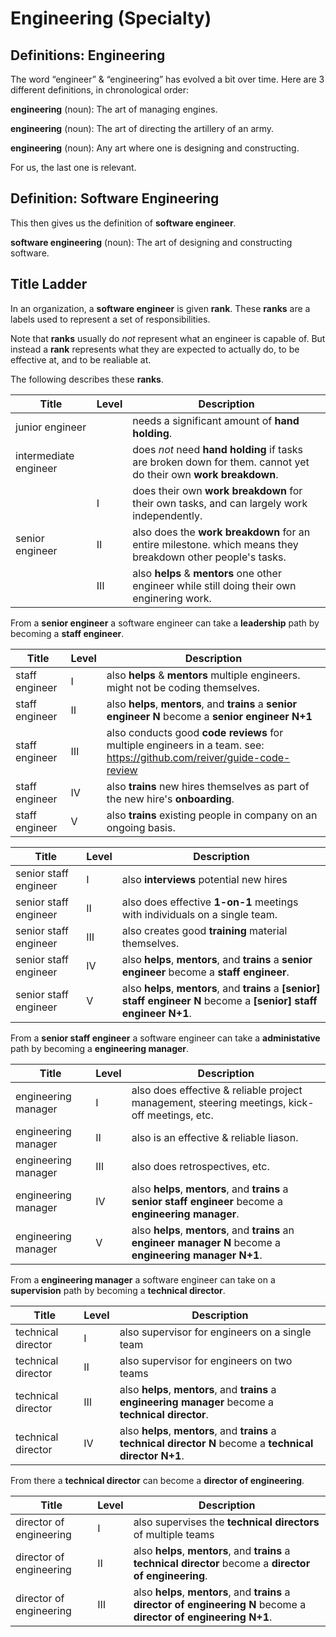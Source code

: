 # Engineering (Specialty)

## Definitions: Engineering

The word “engineer” & “engineering” has evolved a bit over time.
Here are 3 different definitions, in chronological order:

**engineering** (noun): The art of managing engines.

**engineering** (noun): The art of directing the artillery of an army.

**engineering** (noun): Any art where one is designing and constructing.

For us, the last one is relevant.

## Definition: Software Engineering

This then gives us the definition of **software engineer**.

**software engineering** (noun): The art of designing and constructing software.

## Title Ladder

In an organization, a **software engineer** is given **rank**.
These **ranks** are a labels used to represent a set of responsibilities.

Note that **ranks** usually do _not_ represent what an engineer is capable of.
But instead a **rank** represents what they are expected to actually do, to be effective at, and to be realiable at.

The following describes these **ranks**.

<table>
	<thead>
		<tr>
			<th>Title</th>
			<th>Level</th>
			<th>Description</th>
		</td>
	</thead>
	<tbody>
		<tr>
			<td>junior engineer</td>
			<td></td>
			<td>needs a significant amount of <strong>hand holding</strong>.</td>
		</tr>
		<tr>
			<td>intermediate engineer</td>
			<td></td>
			<td>does <em>not</em> need <strong>hand holding</strong> if tasks are broken down for them. cannot yet do their own <strong>work breakdown</strong>.</td>
		</tr>
		<tr>
			<td rowspan="3">senior engineer</td>
			<td>Ⅰ</td>
			<td>does their own <strong>work breakdown</strong> for their own tasks, and can largely work independently.</td>
		</tr>
		<tr>
			<td>Ⅱ</td>
			<td>also does the <strong>work breakdown</strong> for an entire milestone. which means they breakdown other people's tasks.</td>
		</tr>
		<tr>
			<td>Ⅲ</td>
			<td>also <strong>helps</strong> & <strong>mentors</strong> one other engineer while still doing their own enginering work.</td>
		</tr>
	</tbody>
</table>

From a **senior engineer** a software engineer can take a **leadership** path by becoming a **staff engineer**.

| Title            | Level | Description                                                                                                             |
|------------------|-------|-------------------------------------------------------------------------------------------------------------------------|
| staff engineer   | Ⅰ | also **helps** & **mentors** multiple engineers. might not be coding themselves.                                       |
| staff engineer   | Ⅱ | also **helps**, **mentors**, and **trains** a **senior engineer N** become a **senior engineer N+1**                   |
| staff engineer   | Ⅲ | also conducts good **code reviews** for multiple engineers in a team. see: https://github.com/reiver/guide-code-review |
| staff engineer   | Ⅳ | also **trains** new hires themselves as part of the new hire's **onboarding**.                                         |
| staff engineer   | Ⅴ | also **trains** existing people in company on an ongoing basis.                                                        |

| Title                   | Level | Description                                                                                                |
|-------------------------|-------|------------------------------------------------------------------------------------------------------------|
| senior staff engineer   | Ⅰ    | also **interviews** potential new hires                                                                    |
| senior staff engineer   | Ⅱ    | also does effective **1-on-1** meetings with individuals on a single team.                                 |
| senior staff engineer   | Ⅲ    | also creates good **training** material themselves.                                                        |
| senior staff engineer   | Ⅳ    | also **helps**, **mentors**, and **trains** a **senior engineer** become a **staff engineer**.             |
| senior staff engineer   | Ⅴ    | also **helps**, **mentors**, and **trains** a **[senior] staff engineer N** become a **[senior] staff engineer N+1**. |

From a **senior staff engineer** a software engineer can take a **administative** path by becoming a **engineering manager**.

| Title                 | Level | Description                                                                                                     |
|-----------------------|-------|-----------------------------------------------------------------------------------------------------------------|
| engineering manager   | Ⅰ     | also does effective & reliable project management, steering meetings, kick-off meetings, etc.                  |
| engineering manager   | Ⅱ     | also is an effective & reliable liason.                                                                        |
| engineering manager   | Ⅲ     | also does retrospectives, etc.                                                                                 |
| engineering manager   | Ⅳ     | also **helps**, **mentors**, and **trains** a **senior staff engineer** become a **engineering manager**.      |
| engineering manager   | Ⅴ     | also **helps**, **mentors**, and **trains** an **engineer manager N** become a **engineering manager N+1**.    |


From a **engineering manager** a software engineer can take on a **supervision** path by becoming a **technical director**.

| Title                 | Level | Description                                                                                               |
|-----------------------|-------|-----------------------------------------------------------------------------------------------------------|
| technical director    | Ⅰ    | also supervisor for engineers on a single team                                                             |
| technical director    | Ⅱ    | also supervisor for engineers on two teams                                                                 |
| technical director    | Ⅲ    | also **helps**, **mentors**, and **trains** a **engineering manager** become a **technical director**.     |
| technical director    | Ⅳ    | also **helps**, **mentors**, and **trains** a **technical director N** become a **technical director N+1**.    |


From there a **technical director** can become a **director of engineering**.

| Title                     | Level | Description                                                                                                         |
|---------------------------|-------|---------------------------------------------------------------------------------------------------------------------|
| director of engineering   | Ⅰ     | also supervises the **technical directors** of multiple teams                                                      |
| director of engineering   | Ⅱ     | also **helps**, **mentors**, and **trains** a **technical director** become a **director of engineering**.         |
| director of engineering   | Ⅲ     | also **helps**, **mentors**, and **trains** a **director of engineering N** become a **director of engineering N+1**. |

